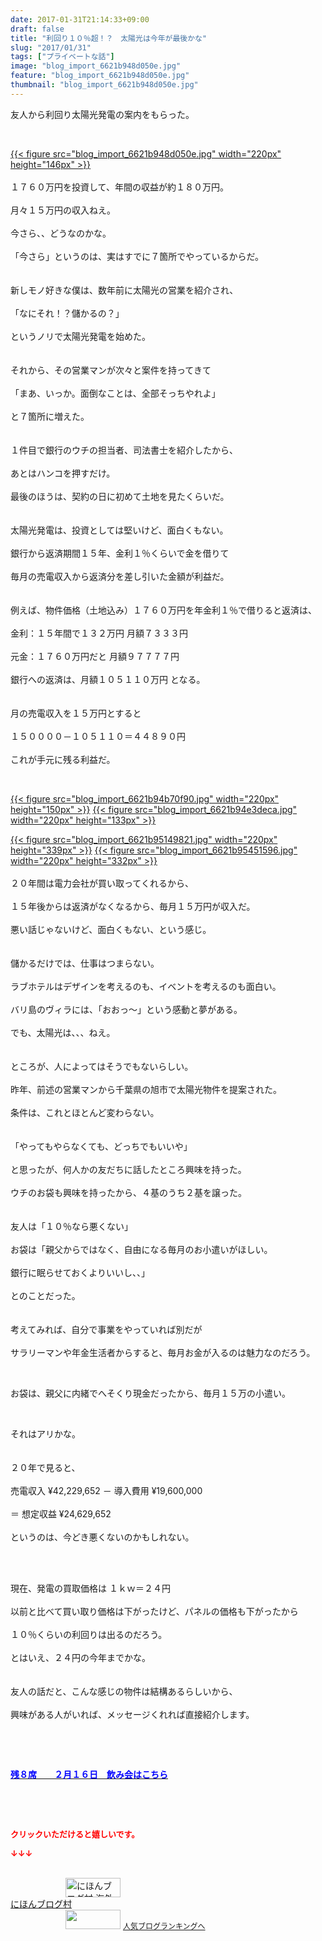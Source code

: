 ```yaml
---
date: 2017-01-31T21:14:33+09:00
draft: false
title: "利回り１０％超！？　太陽光は今年が最後かな"
slug: "2017/01/31"
tags: ["プライベートな話"]
image: "blog_import_6621b948d050e.jpg"
feature: "blog_import_6621b948d050e.jpg"
thumbnail: "blog_import_6621b948d050e.jpg"
---
```

<p>友人から利回り太陽光発電の案内をもらった。</p><p> </p><p><a href="blog_import_6621b949e6ae8.jpg">{{< figure src="blog_import_6621b948d050e.jpg" width="220px" height="146px" >}}</a><br/><br/>１７６０万円を投資して、年間の収益が約１８０万円。<br/><br/>月々１５万円の収入ねえ。<br/><br/>今さら、、どうなのかな。<br/><br/>「今さら」というのは、実はすでに７箇所でやっているからだ。<br/><br/><br/>新しモノ好きな僕は、数年前に太陽光の営業を紹介され、<br/><br/>「なにそれ！？儲かるの？」<br/><br/>というノリで太陽光発電を始めた。<br/><br/><br/>それから、その営業マンが次々と案件を持ってきて<br/><br/>「まあ、いっか。面倒なことは、全部そっちやれよ」<br/><br/>と７箇所に増えた。<br/><br/><br/>１件目で銀行のウチの担当者、司法書士を紹介したから、<br/><br/>あとはハンコを押すだけ。<br/><br/>最後のほうは、契約の日に初めて土地を見たくらいだ。<br/><br/><br/>太陽光発電は、投資としては堅いけど、面白くもない。<br/><br/>銀行から返済期間１５年、金利１％くらいで金を借りて<br/><br/>毎月の売電収入から返済分を差し引いた金額が利益だ。<br/><br/><br/>例えば、物件価格（土地込み）１７６０万円を年金利１％で借りると返済は、<br/><br/>金利：１５年間で１３２万円 月額７３３３円<br/><br/>元金：１７６０万円だと 月額９７７７７円<br/><br/>銀行への返済は、月額１０５１１０万円 となる。<br/><br/><br/>月の売電収入を１５万円とすると<br/><br/>１５００００－１０５１１０＝４４８９０円<br/><br/>これが手元に残る利益だ。</p><p> </p><p><a href="blog_import_6621b94c86998.jpg">{{< figure src="blog_import_6621b94b70f90.jpg" width="220px" height="150px" >}}</a> <a href="blog_import_6621b94f5ead1.jpg">{{< figure src="blog_import_6621b94e3deca.jpg" width="220px" height="133px" >}}</a></p><p><a href="blog_import_6621b95265656.jpg">{{< figure src="blog_import_6621b95149821.jpg" width="220px" height="339px" >}}</a> <a href="blog_import_6621b95566fdf.jpg">{{< figure src="blog_import_6621b95451596.jpg" width="220px" height="332px" >}}</a><br/><br/>２０年間は電力会社が買い取ってくれるから、<br/><br/>１５年後からは返済がなくなるから、毎月１５万円が収入だ。<br/><br/>悪い話じゃないけど、面白くもない、という感じ。<br/><br/><br/>儲かるだけでは、仕事はつまらない。<br/><br/>ラブホテルはデザインを考えるのも、イベントを考えるのも面白い。<br/><br/>バリ島のヴィラには、「おおっ～」という感動と夢がある。<br/><br/>でも、太陽光は、、、ねえ。<br/><br/><br/>ところが、人によってはそうでもないらしい。<br/><br/>昨年、前述の営業マンから千葉県の旭市で太陽光物件を提案された。<br/><br/>条件は、これとほとんど変わらない。<br/><br/><br/>「やってもやらなくても、どっちでもいいや」<br/><br/>と思ったが、何人かの友だちに話したところ興味を持った。<br/><br/>ウチのお袋も興味を持ったから、４基のうち２基を譲った。<br/><br/><br/>友人は「１０％なら悪くない」<br/><br/>お袋は「親父からではなく、自由になる毎月のお小遣いがほしい。<br/><br/>銀行に眠らせておくよりいいし、、」<br/><br/>とのことだった。<br/><br/><br/>考えてみれば、自分で事業をやっていれば別だが<br/><br/>サラリーマンや年金生活者からすると、毎月お金が入るのは魅力なのだろう。</p><p> </p><p>お袋は、親父に内緒でへそくり現金だったから、毎月１５万の小遣い。</p><p> </p><p>それはアリかな。<br/><br/><br/>２０年で見ると、<br/><br/>売電収入 ¥42,229,652 － 導入費用 ¥19,600,000<br/><br/>＝ 想定収益 ¥24,629,652<br/><br/>というのは、今どき悪くないのかもしれない。</p><p> </p><p><br/>現在、発電の買取価格は １ｋｗ＝２４円<br/><br/>以前と比べて買い取り価格は下がったけど、パネルの価格も下がったから<br/><br/>１０％くらいの利回りは出るのだろう。<br/><br/>とはいえ、２４円の今年までかな。<br/><br/><br/>友人の話だと、こんな感じの物件は結構あるらしいから、<br/><br/>興味がある人がいれば、メッセージくれれば直接紹介します。</p><p> </p><p> </p><p><a href="entry-12242087718.html" target="_blank"><span style="text-decoration: underline;"><span style="font-weight: bold;"><span style="color: rgb(0, 0, 255);">残８席　　２月１６日　飲み会はこちら</span></span></span></a></p><p> </p> <p><font color="#ff0000" size="2"><strong>クリックいただけると嬉しいです。</strong></font></p><p><font color="#ff0000" size="2"><strong>↓↓↓</strong></font></p><p><br/><a href="ranking.html?p_cid=01260127" target="_blank"><img alt="にほんブログ村 海外生活ブログ バリ島情報へ" border="0" height="31" src="data:image/svg+xml;charset=utf-8,%3Csvg%20xmlns%3D%22http%3A%2F%2Fwww.w3.org%2F2000%2Fsvg%22%20title%3D%22Placeholder%20for%20Images%22%20role%3D%22presentation%22%20viewBox%3D%220%200%2088%2031%22%20%2F%3E" width="88" data-src="https://img-proxy.blog-video.jp/images?url=http%3A%2F%2Foverseas.blogmura.com%2Fbali%2Fimg%2Fbali88_31.gif" style="aspect-ratio: auto 88 / 31;"/><noscript><img alt="にほんブログ村 海外生活ブログ バリ島情報へ" border="0" height="31" src="https://img-proxy.blog-video.jp/images?url=http%3A%2F%2Foverseas.blogmura.com%2Fbali%2Fimg%2Fbali88_31.gif" width="88"></noscript></a><br/><a href="ranking.html?p_cid=01260127" target="_blank">にほんブログ村</a><br/><a href="link.php?1804582" title="人気ブログランキングへ"><img border="0" height="31" src="data:image/svg+xml;charset=utf-8,%3Csvg%20xmlns%3D%22http%3A%2F%2Fwww.w3.org%2F2000%2Fsvg%22%20title%3D%22Placeholder%20for%20Images%22%20role%3D%22presentation%22%20viewBox%3D%220%200%2088%2031%22%20%2F%3E" width="88" data-src="https://blog.with2.net/img/banner/banner_22.gif" style="aspect-ratio: auto 88 / 31;"/><noscript><img border="0" height="31" src="https://blog.with2.net/img/banner/banner_22.gif" width="88"></noscript></a> <a href="link.php?1804582" style="font-size: 12px;">人気ブログランキングへ</a></p>

